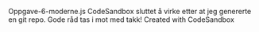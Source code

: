 Oppgave-6-moderne.js
CodeSandbox sluttet å virke etter at jeg genererte en git repo. 
Gode råd tas i mot med takk!
Created with CodeSandbox
